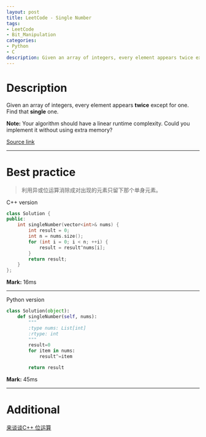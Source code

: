 ```yaml
---
layout: post
title: LeetCode - Single Number
tags:
- LeetCode
- Bit_Manipulation
categories:
- Python
- C
description: Given an array of integers, every element appears twice except for one. Find that single one.
---
```



# Description
Given an array of integers, every element appears **twice** except for one. Find that **single** one.

**Note:**
Your algorithm should have a linear runtime complexity. Could you implement it without using extra memory?

[Source link](https://leetcode.com/problems/single-number/#/description)

__________

# Best practice

>利用异或位运算消除成对出现的元素只留下那个单身元素。

C++ version

```c++
class Solution {
public:
	int singleNumber(vector<int>& nums) {
		int result = 0;
		int n = nums.size();
		for (int i = 0; i < n; ++i) {
			result = result^nums[i];
		}
		return result;
	}
};
```

**Mark:** 16ms

****



Python version

```python
class Solution(object):
    def singleNumber(self, nums):
        """
        :type nums: List[int]
        :rtype: int
        """
        result=0
        for item in nums:
            result^=item

        return result

```

**Mark:** 45ms

__________
# Additional

[来谈谈C++ 位运算](http://www.linuxidc.com/Linux/2014-03/98362.html)
